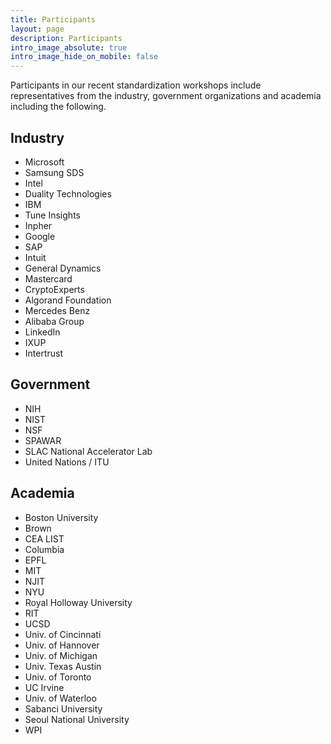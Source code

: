 ```yaml
---
title: Participants
layout: page
description: Participants
intro_image_absolute: true
intro_image_hide_on_mobile: false
---
```


Participants in our recent standardization workshops include representatives from the industry, government organizations and academia including the following.

## Industry

* Microsoft
* Samsung SDS
* Intel
* Duality Technologies
* IBM
* Tune Insights
* Inpher
* Google
* SAP
* Intuit
* General Dynamics
* Mastercard
* CryptoExperts
* Algorand Foundation
* Mercedes Benz
* Alibaba Group
* LinkedIn
* IXUP
* Intertrust

## Government

* NIH
* NIST
* NSF
* SPAWAR
* SLAC National Accelerator Lab
* United Nations / ITU

## Academia

* Boston University
* Brown
* CEA LIST
* Columbia
* EPFL
* MIT
* NJIT
* NYU
* Royal Holloway University
* RIT
* UCSD
* Univ. of Cincinnati
* Univ. of Hannover
* Univ. of Michigan
* Univ. Texas Austin
* Univ. of Toronto
* UC Irvine
* Univ. of Waterloo
* Sabanci University
* Seoul National University
* WPI
